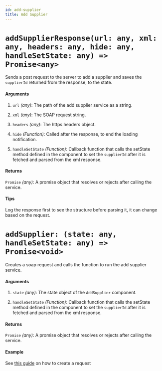 ```yaml
---
id: add-supplier
title: Add Supplier
---
```


# `addSupplierResponse(url: any, xml: any, headers: any, hide: any, handleSetState: any) => Promise<any>`

Sends a post request to the server to add a supplier and saves the `supplierId` returned from the response, to the state.

#### Arguments

1. `url` _(any)_: The path of the add supplier service as a string.

2. `xml` _(any)_: The SOAP request string.

3. `headers` _(any)_: The https headers object.

4. `hide` _(Function)_: Called after the response, to end the loading notification.

5. `handleSetState` _(Function)_: Callback function that calls the setState method defined in the component to set the `supplierId` after it is fetched and parsed from the xml response.

#### Returns

`Promise` _(any)_: A promise object that resolves or rejects after calling the service.

#### Tips

Log the response first to see the structure before parsing it, it can change based on the request.

# `addSupplier: (state: any, handleSetState: any) => Promise<void>`

Creates a soap request and calls the function to run the add supplier service.

#### Arguments

1. `state` _(any)_: The state object of the `AddSupplier` component.

2. `handleSetState` _(Function)_: Callback function that calls the setState method defined in the component to set the `supplierId` after it is fetched and parsed from the xml response.

#### Returns

`Promise` _(any)_: A promise object that resolves or rejects after calling the service.

#### Example

See [this guide](../guides/adding-processes) on how to create a request
